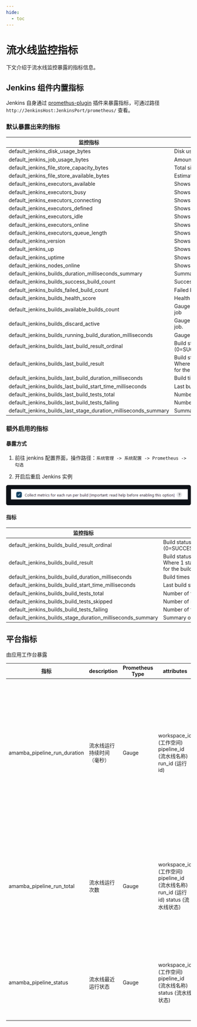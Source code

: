 ```yaml
---
hide:
  - toc
---
```


# 流水线监控指标

下文介绍于流水线监控暴露的指标信息。

## Jenkins 组件内置指标

Jenkins 自身通过 [promethus-plugin](https://plugins.jenkins.io/prometheus/) 插件来暴露指标，可通过路径`http://JenkinsHost:JenkinsPort/prometheus/` 查看。

### 默认暴露出来的指标

| 监控指标                                                     | 描述                                                         |
| ------------------------------------------------------------ | ------------------------------------------------------------ |
| default_jenkins_disk_usage_bytes                             | Disk usage of first level folder in JENKINS_HOME in bytes    |
| default_jenkins_job_usage_bytes                              | Amount of disk usage for each job in Jenkins in bytes        |
| default_jenkins_file_store_capacity_bytes                    | Total size in bytes of the file stores used by Jenkins       |
| default_jenkins_file_store_available_bytes                   | Estimated available space on the file stores used by Jenkins |
| default_jenkins_executors_available                          | Shows how many Jenkins Executors are available               |
| default_jenkins_executors_busy                               | Shows how many Jenkins Executors busy                        |
| default_jenkins_executors_connecting                         | Shows how many Jenkins Executors are connecting              |
| default_jenkins_executors_defined                            | Shows how many Jenkins Executors are defined                 |
| default_jenkins_executors_idle                               | Shows how many Jenkins Executors are idle                    |
| default_jenkins_executors_online                             | Shows how many Jenkins Executors are online                  |
| default_jenkins_executors_queue_length                       | Shows number of items that can run but waiting on free executor |
| default_jenkins_version                                      | Shows the jenkins Version                                    |
| default_jenkins_up                                           | Shows if jenkins ready to receive requests                   |
| default_jenkins_uptime                                       | Shows time since Jenkins was initialized                     |
| default_jenkins_nodes_online                                 | Shows Nodes online status                                    |
| default_jenkins_builds_duration_milliseconds_summary         | Summary of Jenkins build times in milliseconds by Job        |
| default_jenkins_builds_success_build_count                   | Successful build count                                       |
| default_jenkins_builds_failed_build_count                    | Failed build count                                           |
| default_jenkins_builds_health_score                          | Health score of a job                                        |
| default_jenkins_builds_available_builds_count                | Gauge which indicates how many builds are available for the given job |
| default_jenkins_builds_discard_active                        | Gauge which indicates if the build discard feature is active for the job. |
| default_jenkins_builds_running_build_duration_milliseconds   | Gauge which indicates the runtime of the current build.      |
| default_jenkins_builds_last_build_result_ordinal             | Build status of a job (last build) (0=SUCCESS,1=UNSTABLE,2=FAILURE,3=NOT_BUILT,4=ABORTED) |
| default_jenkins_builds_last_build_result                     | Build status of a job as a boolean value (1 or 0). <br/>Where 1 stands for the build status SUCCESS or UNSTABLE and 0 for the build states FAILURE,NOT_BUILT or ABORTED |
| default_jenkins_builds_last_build_duration_milliseconds      | Build times in milliseconds of last build                    |
| default_jenkins_builds_last_build_start_time_milliseconds    | Last build start timestamp in milliseconds                   |
| default_jenkins_builds_last_build_tests_total                | Number of total tests during the last build                  |
| default_jenkins_builds_last_build_tests_failing              | Number of failing tests during the last build                |
| default_jenkins_builds_last_stage_duration_milliseconds_summary | Summary of Jenkins build times by Job and Stage in the last build |

### 额外启用的指标

#### 暴露方式

1. 前往 jenkins 配置界面，操作路径：`系统管理 -> 系统配置 -> Prometheus -> 勾选 `

2. 开启后重启 Jenkins 实例

  ![jenkins-metric](../../images/jenkins-metric.png)

#### 指标

| 监控指标                                                   | description                                                  |
| ---------------------------------------------------------- | ------------------------------------------------------------ |
| default_jenkins_builds_build_result_ordinal                | Build status of a job (last build) (0=SUCCESS,1=UNSTABLE,2=FAILURE,3=NOT_BUILT,4=ABORTED) |
| default_jenkins_builds_build_result                        | Build status of a job as a boolean value (1 or 0). <br/>Where 1 stands for the build status SUCCESS or UNSTABLE and 0 for the build states FAILURE,NOT_BUILT or ABORTED |
| default_jenkins_builds_build_duration_milliseconds         | Build times in milliseconds of last build                    |
| default_jenkins_builds_build_start_time_milliseconds       | Last build start timestamp in milliseconds                   |
| default_jenkins_builds_build_tests_total                   | Number of total tests during the last build                  |
| default_jenkins_builds_build_tests_skipped                 | Number of skipped tests during the last build                |
| default_jenkins_builds_build_tests_failing                 | Number of failing tests during the last build                |
| default_jenkins_builds_stage_duration_milliseconds_summary | Summary of Jenkins build times by Job and Stage in the last build |

## 平台指标

由应用工作台暴露

| 指标                         | description                | Prometheus Type | attributes                                                   | some usage                                                   |
| ---------------------------- | -------------------------- | --------------- | ------------------------------------------------------------ | ------------------------------------------------------------ |
| amamba_pipeline_run_duration | 流水线运行持续时间（毫秒） | Gauge           | workspace_id (工作空间) pipeline_id (流水线名称) run_id (运行id) | 展示单条流水线运行时长计算每条流水线的平均时长统计流水线执行时长趋势流水线耗时Top |
| amamba_pipeline_run_total    | 流水线运行次数             | Gauge           | workspace_id (工作空间) pipeline_id (流水线名称) run_id (运行id) status (流水线状态) | 每条流水线执行的次数每条流水线的成功/失败率 流水线执行次数趋势Top |
| amamba_pipeline_status       | 流水线最近运行状态         | Gauge           | workspace_id (工作空间) pipeline_id (流水线名称) status (流水线状态) | 流水线的成功/失败率流水线的运行状态统计                      |